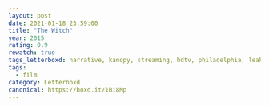 ```yaml
---
layout: post 
date: 2021-01-18 23:59:00
title: "The Witch"
year: 2015
rating: 0.9
rewatch: true
tags_letterboxd: narrative, kanopy, streaming, hdtv, philadelphia, leah
tags:
  - film
category: Letterboxd
canonical: https://boxd.it/1Bi8Mp
---
```

